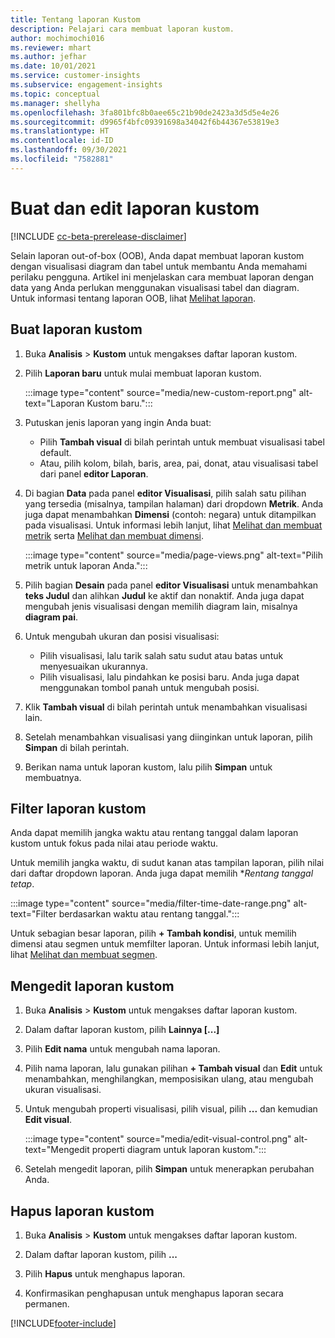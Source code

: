 ```yaml
---
title: Tentang laporan Kustom
description: Pelajari cara membuat laporan kustom.
author: mochimochi016
ms.reviewer: mhart
ms.author: jefhar
ms.date: 10/01/2021
ms.service: customer-insights
ms.subservice: engagement-insights
ms.topic: conceptual
ms.manager: shellyha
ms.openlocfilehash: 3fa801bfc8b0aee65c21b90de2423a3d5d5e4e26
ms.sourcegitcommit: d9965f4bfc09391698a34042f6b44367e53819e3
ms.translationtype: HT
ms.contentlocale: id-ID
ms.lasthandoff: 09/30/2021
ms.locfileid: "7582881"
---
```

# <a name="create-and-edit-custom-reports"></a>Buat dan edit laporan kustom

[!INCLUDE [cc-beta-prerelease-disclaimer](includes/cc-beta-prerelease-disclaimer.md)]

Selain laporan out-of-box (OOB), Anda dapat membuat laporan kustom dengan visualisasi diagram dan tabel untuk membantu Anda memahami perilaku pengguna. Artikel ini menjelaskan cara membuat laporan dengan data yang Anda perlukan menggunakan visualisasi tabel dan diagram. Untuk informasi tentang laporan OOB, lihat [Melihat laporan](view-reports.md).

## <a name="create-a-custom-report"></a>Buat laporan kustom

1. Buka **Analisis** > **Kustom** untuk mengakses daftar laporan kustom.

1. Pilih **Laporan baru** untuk mulai membuat laporan kustom.

   :::image type="content" source="media/new-custom-report.png" alt-text="Laporan Kustom baru.":::

1. Putuskan jenis laporan yang ingin Anda buat:

    - Pilih **Tambah visual** di bilah perintah untuk membuat visualisasi tabel default.
    - Atau, pilih kolom, bilah, baris, area, pai, donat, atau visualisasi tabel dari panel **editor Laporan**.

1. Di bagian **Data** pada panel **editor Visualisasi**, pilih salah satu pilihan yang tersedia (misalnya, tampilan halaman) dari dropdown **Metrik**. Anda juga dapat menambahkan **Dimensi** (contoh: negara) untuk ditampilkan pada visualisasi. Untuk informasi lebih lanjut, lihat [Melihat dan membuat metrik](metrics.md) serta [Melihat dan membuat dimensi](dimensions.md).

   :::image type="content" source="media/page-views.png" alt-text="Pilih metrik untuk laporan Anda.":::

1. Pilih bagian **Desain** pada panel **editor Visualisasi** untuk menambahkan **teks Judul** dan alihkan **Judul** ke aktif dan nonaktif.  Anda juga dapat mengubah jenis visualisasi dengan memilih diagram lain, misalnya **diagram pai**.

1. Untuk mengubah ukuran dan posisi visualisasi:
   - Pilih visualisasi, lalu tarik salah satu sudut atau batas untuk menyesuaikan ukurannya.
   - Pilih visualisasi, lalu pindahkan ke posisi baru. Anda juga dapat menggunakan tombol panah untuk mengubah posisi.
1. Klik **Tambah visual** di bilah perintah untuk menambahkan visualisasi lain.
1. Setelah menambahkan visualisasi yang diinginkan untuk laporan, pilih **Simpan** di bilah perintah.

1. Berikan nama untuk laporan kustom, lalu pilih **Simpan** untuk membuatnya.
 
## <a name="filter-a-custom-report"></a>Filter laporan kustom

Anda dapat memilih jangka waktu atau rentang tanggal dalam laporan kustom untuk fokus pada nilai atau periode waktu.

Untuk memilih jangka waktu, di sudut kanan atas tampilan laporan, pilih nilai dari daftar dropdown laporan. Anda juga dapat memilih **Rentang tanggal tetap*.

:::image type="content" source="media/filter-time-date-range.png" alt-text="Filter berdasarkan waktu atau rentang tanggal.":::

Untuk sebagian besar laporan, pilih **+ Tambah kondisi**, untuk memilih dimensi atau segmen untuk memfilter laporan. Untuk informasi lebih lanjut, lihat [Melihat dan membuat segmen](segments.md).

## <a name="edit-a-custom-report"></a>Mengedit laporan kustom

1. Buka **Analisis** > **Kustom** untuk mengakses daftar laporan kustom.

1. Dalam daftar laporan kustom, pilih **Lainnya [...]** 

1. Pilih **Edit nama** untuk mengubah nama laporan.

1. Pilih nama laporan, lalu gunakan pilihan **+ Tambah visual** dan **Edit** untuk menambahkan, menghilangkan, memposisikan ulang, atau mengubah ukuran visualisasi.

1. Untuk mengubah properti visualisasi, pilih visual, pilih **...** dan kemudian **Edit visual**.

   :::image type="content" source="media/edit-visual-control.png" alt-text="Mengedit properti diagram untuk laporan kustom.":::

1. Setelah mengedit laporan, pilih **Simpan** untuk menerapkan perubahan Anda. 

## <a name="delete-a-custom-report"></a>Hapus laporan kustom

1. Buka **Analisis** > **Kustom** untuk mengakses daftar laporan kustom.

1. Dalam daftar laporan kustom, pilih **...**

1. Pilih **Hapus** untuk menghapus laporan.

1. Konfirmasikan penghapusan untuk menghapus laporan secara permanen.


[!INCLUDE[footer-include](../includes/footer-banner.md)]
